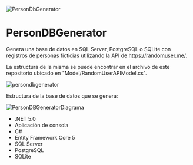 ![PersonDbGenerator](https://user-images.githubusercontent.com/93444165/155560629-d32cac59-1094-4d3f-8f68-d7988f6d96d8.png)

# PersonDBGenerator

Genera una base de datos en SQL Server, PostgreSQL o SQLite con registros de personas ficticias utilizando la API de https://randomuser.me/.

La estructura de la misma se puede encontrar en el archivo de este repositorio ubicado en "Model/RandomUserAPIModel.cs".

![persondbgenerator](https://user-images.githubusercontent.com/93444165/155562636-1ffd1ec6-c410-4752-af3a-09af64885175.gif)

Estructura de la base de datos que se genera:

![PersonDBGeneratorDiagrama](https://user-images.githubusercontent.com/93444165/153715041-43a82baa-118f-47ce-b005-2603ec6a740a.png)

- .NET 5.0
- Aplicación de consola
- C#
- Entity Framework Core 5
- SQL Server
- PostgreSQL
- SQLite
